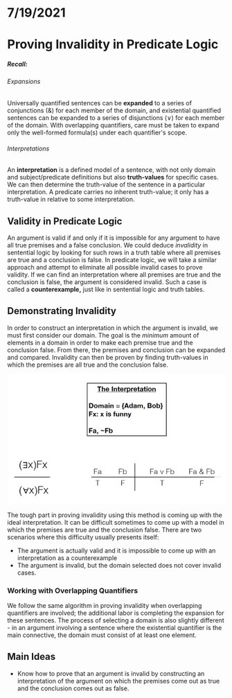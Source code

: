 # 7/19/2021
# Proving Invalidity in Predicate Logic

##### Recall:

###### Expansions
Universally quantified sentences can be **expanded** to a series of conjunctions (&) for each member of the domain, and existential quantified sentences can be expanded to a series of disjunctions (&or;) for each member of the domain. With overlapping quantifiers, care must be taken to expand only the well-formed formula(s) under each quantifier's scope.

###### Interpretations
An **interpretation** is a defined model of a sentence, with not only domain and subject/predicate definitions but also **truth-values** for specific cases. We can then determine the truth-value of the sentence in a particular interpretation. A predicate carries no inherent truth-value; it only has a truth-value in relative to some interpretation.

## Validity in Predicate Logic
An argument is valid if and only if it is impossible for any argument to have all true premises and a false conclusion. We could deduce *invalidity* in sentential logic by looking for such rows in a truth table where all premises are true and a conclusion is false. In predicate logic, we will take a similar approach and attempt to eliminate all possible invalid cases to prove validity. If we can find an interpretation where all premises are true and the conclusion is false, the argument is considered invalid. Such a case is called a **counterexample,** just like in sentential logic and truth tables.

## Demonstrating Invalidity
In order to construct an interpretation in which the argument is invalid, we must first consider our domain. The goal is the *minimum* amount of elements in a domain in order to make each premise true and the conclusion false. From there, the premises and conclusion can be expanded and compared. Invalidity can then be proven by finding truth-values in which the premises are all true and the conclusion false.

![Example of invalidity in PL](images/pl-invalidity.png)

The tough part in proving invalidity using this method is coming up with the ideal interpretation. It can be difficult sometimes to come up with a model in which the premises are true and the conclusion false. There are two scenarios where this difficulty usually presents itself:
- The argument is actually valid and it is impossible to come up with an interpretation as a counterexample
- The argument is invalid, but the domain selected does not cover invalid cases.

### Working with Overlapping Quantifiers
We follow the same algorithm in proving invalidity when overlapping quantifiers are involved; the additional labor is completing the expansion for these sentences. The process of selecting a domain is also slightly different - in an argument involving a sentence where the existential quantifier is the main connective, the domain must consist of at least one element.

## Main Ideas
- Know how to prove that an argument is invalid by 
constructing an interpretation of the argument on 
which the premises come out as true and the 
conclusion comes out as false.